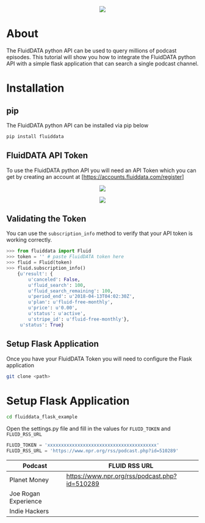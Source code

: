 <p align="center"><img src="https://cache.btpl.io/cache/landing_logo.svg" /></p>

About
=====

The FluidDATA python API can be used to query millions of podcast episodes.  This tutorial will show you how to integrate the FluidDATA python API with a simple flask application that can search a single podcast channel.


Installation
============

pip
---

The FluidDATA python API can be installed via pip below

```bash
pip install fluiddata
```

FluidDATA API Token
---------------------

To use the FluidDATA python API you will need an API Token which you can get by creating an account at [https://accounts.fluiddata.com/register]

<p align="center"><img src="https://cache.btpl.io/cache/landing_logo.svg" /></p>
<p align="center"><img src="https://cache.btpl.io/cache/landing_logo.svg" /></p>


Validating the Token
--------------------

You can use the ``subscription_info`` method to verify that your API token is working correctly.

```python
>>> from fluiddata import Fluid
>>> token = '' # paste FluidDATA token here
>>> fluid = Fluid(token)
>>> fluid.subscription_info()
    {u'result': {
        u'canceled': False,
        u'fluid_search': 100,
        u'fluid_search_remaining': 100,
        u'period_end': u'2018-04-13T04:02:30Z',
        u'plan': u'fluid-free-monthly',
        u'price': u'0.00',
        u'status': u'active',
        u'stripe_id': u'fluid-free-monthly'},
     u'status': True}
```

Setup Flask Application
-----------------------

Once you have your FluidDATA Token you will need to configure the Flask application

```bash
git clone <path>
```

Setup Flask Application
=======================

```bash
cd fluiddata_flask_example
```

Open the settings.py file and fill in the values for `FLUID_TOKEN` and `FLUID_RSS_URL`



```python
FLUID_TOKEN = 'xxxxxxxxxxxxxxxxxxxxxxxxxxxxxxxxxxxxxxxx'
FLUID_RSS_URL = 'https://www.npr.org/rss/podcast.php?id=510289'
```

| Podcast       | FLUID RSS URL |
| ------------- | ------------- |
| Planet Money  | https://www.npr.org/rss/podcast.php?id=510289 |
| Joe Rogan Experience | |
| Indie Hackers | |



